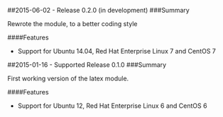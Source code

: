 ##2015-06-02 - Release 0.2.0 (in development)
###Summary

Rewrote the module, to a better coding style

####Features
- Support for Ubuntu 14.04, Red Hat Enterprise Linux 7 and CentOS 7


##2015-01-16 - Supported Release 0.1.0
###Summary

First working version of the latex module.

####Features
- Support for Ubuntu 12, Red Hat Enterprise Linux 6 and CentOS 6
